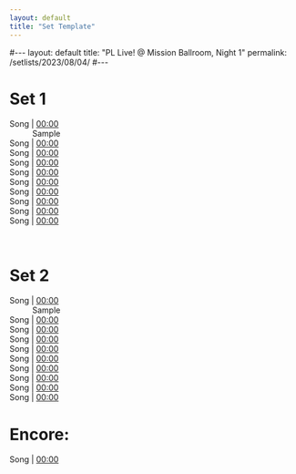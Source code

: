 ```yaml
---
layout: default
title: "Set Template"
---
```


#---
layout: default
title: "PL Live! @ Mission Ballroom, Night 1"
permalink: /setlists/2023/08/04/
#---

# Set 1
<dl>
<dt>Song | <a href="">00:00</a></dt>
<dd>Sample</dd>
<dt>Song | <a href="">00:00</a></dt>
<dt>Song | <a href="">00:00</a></dt>
<dt>Song | <a href="">00:00</a></dt>
<dt>Song | <a href="">00:00</a></dt>
<dt>Song | <a href="">00:00</a></dt>
<dt>Song | <a href="">00:00</a></dt>
<dt>Song | <a href="">00:00</a></dt>
<dt>Song | <a href="">00:00</a></dt>
<dt>Song | <a href="">00:00</a></dt>
</dl>
<br>

# Set 2
<dl>
<dt>Song | <a href="">00:00</a></dt>
<dd>Sample</dd>
<dt>Song | <a href="">00:00</a></dt>
<dt>Song | <a href="">00:00</a></dt>
<dt>Song | <a href="">00:00</a></dt>
<dt>Song | <a href="">00:00</a></dt>
<dt>Song | <a href="">00:00</a></dt>
<dt>Song | <a href="">00:00</a></dt>
<dt>Song | <a href="">00:00</a></dt>
<dt>Song | <a href="">00:00</a></dt>
<dt>Song | <a href="">00:00</a></dt>
</dl>

# Encore:
<dl>
<dt>Song | <a href="">00:00</a></dt>
</dl>
<br>
